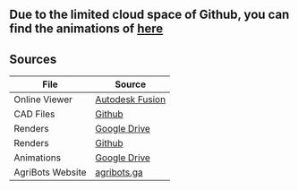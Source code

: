 ## Due to the limited cloud space of Github, you can find the animations of [here](https://drive.google.com/drive/folders/1GFWpU1b_TlYTg6bplpgEoIbyGbc8YMv4?usp=sharing)

## Sources

| File | Source |
| ------ | ------ |
| Online Viewer | [Autodesk Fusion](https://a360.co/2MutwNb) |
| CAD Files | [Github]() |
| Renders | [Google Drive]() |
| Renders | [Github]() |
| Animations | [Google Drive](https://drive.google.com/drive/folders/1GFWpU1b_TlYTg6bplpgEoIbyGbc8YMv4?usp=sharing) |
| AgriBots Website | [agribots.ga](https://agribots.ga) |
